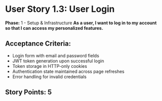 # User Story 1.3: User Login

**Phase:** 1 - Setup & Infrastructure
**As a user, I want to log in to my account so that I can access my personalized features.**

## Acceptance Criteria:
- Login form with email and password fields
- JWT token generation upon successful login
- Token storage in HTTP-only cookies
- Authentication state maintained across page refreshes
- Error handling for invalid credentials

## Story Points: 5
